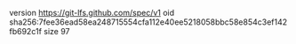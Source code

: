 version https://git-lfs.github.com/spec/v1
oid sha256:7fee36ead58ea248715554cfa112e40ee5218058bbc58e854c3ef142fb692c1f
size 97
